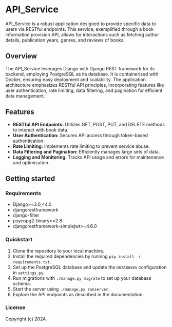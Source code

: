 # API_Service

API_Service is a robust application designed to provide specific data to users via RESTful endpoints. This service, exemplified through a book information provision API, allows for interactions such as fetching author details, publication years, genres, and reviews of books.

## Overview

The API_Service leverages Django with Django REST framework for its backend, employing PostgreSQL as its database. It is containerized with Docker, ensuring easy deployment and scalability. The application architecture emphasizes RESTful API principles, incorporating features like user authentication, rate limiting, data filtering, and pagination for efficient data management.

## Features

- **RESTful API Endpoints:** Utilizes GET, POST, PUT, and DELETE methods to interact with book data.
- **User Authentication:** Secures API access through token-based authentication.
- **Rate Limiting:** Implements rate limiting to prevent service abuse.
- **Data Filtering and Pagination:** Efficiently manages large sets of data.
- **Logging and Monitoring:** Tracks API usage and errors for maintenance and optimization.

## Getting started

### Requirements

- Django>=3.0,<4.0
- djangorestframework
- django-filter
- psycopg2-binary>=2.8
- djangorestframework-simplejwt>=4.6.0

### Quickstart

1. Clone the repository to your local machine.
2. Install the required dependencies by running `pip install -r requirements.txt`.
3. Set up the PostgreSQL database and update the `DATABASES` configuration in `settings.py`.
4. Run migrations with `./manage.py migrate` to set up your database schema.
5. Start the server using `./manage.py runserver`.
6. Explore the API endpoints as described in the documentation.

### License

Copyright (c) 2024.